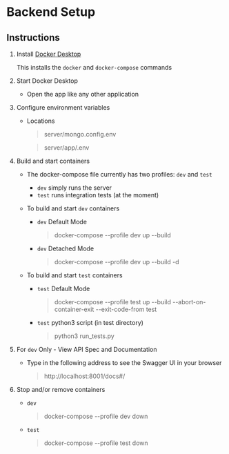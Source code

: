 # Backend Setup

## Instructions
1. Install <a href="https://www.docker.com/products/docker-desktop/">Docker Desktop</a>

    This installs the `docker` and `docker-compose` commands

2. Start Docker Desktop
    - Open the app like any other application

3. Configure environment variables
    - Locations
      > server/mongo.config.env

      > server/app/.env

4. Build and start containers
    - The docker-compose file currently has two profiles: `dev` and `test`
        - `dev` simply runs the server
        - `test` runs integration tests (at the moment)

    - To build and start `dev` containers
        - `dev` Default Mode
          >docker-compose --profile dev up --build

        - `dev` Detached Mode
          >docker-compose --profile dev up --build -d

    - To build and start `test` containers
        - `test` Default Mode
          >docker-compose --profile test up --build --abort-on-container-exit --exit-code-from test
        
        - `test` python3 script (in test directory)
          >python3 run_tests.py

5. For `dev` Only - View API Spec and Documentation

    - Type in the following address to see the Swagger UI in your browser
      >http://localhost:8001/docs#/

6. Stop and/or remove containers
    - `dev`
      >docker-compose --profile dev down
    - `test`
      >docker-compose --profile test down